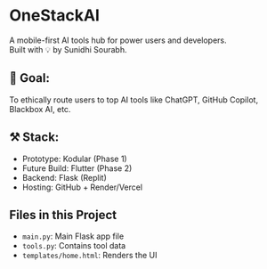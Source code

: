 # OneStackAI

A mobile-first AI tools hub for power users and developers.  
Built with 💡 by Sunidhi Sourabh.

## 🚀 Goal:
To ethically route users to top AI tools like ChatGPT, GitHub Copilot, Blackbox AI, etc.  

## ⚒️ Stack:
- Prototype: Kodular (Phase 1)
- Future Build: Flutter (Phase 2)
- Backend: Flask (Replit)
- Hosting: GitHub + Render/Vercel

## Files in this Project
- `main.py`: Main Flask app file
- `tools.py`: Contains tool data
- `templates/home.html`: Renders the UI
